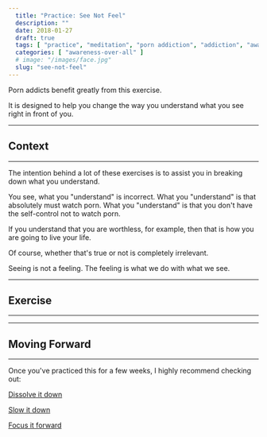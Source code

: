 ```yaml
---
  title: "Practice: See Not Feel"
  description: ""
  date: 2018-01-27
  draft: true
  tags: [ "practice", "meditation", "porn addiction", "addiction", "awareness", "awareness exercises", "perspective", "nofap", "neverfap", "neverfap deluxe" ]
  categories: [ "awareness-over-all" ]
  # image: "/images/face.jpg"
  slug: "see-not-feel"
---
```


Porn addicts benefit greatly from this exercise.

It is designed to help you change the way you understand what you see right in front of you.

<hr />

## Context

<hr />

The intention behind a lot of these exercises is to assist you in breaking down what you understand.

You see, what you "understand" is incorrect. What you "understand" is that absolutely must watch porn. What you "understand" is that you don't have the self-control not to watch porn. 

If you understand that you are worthless, for example, then that is how you are going to live your life.

Of course, whether that's true or not is completely irrelevant.





Seeing is not a feeling. The feeling is what we do with what we see. 




<hr />

## Exercise

<hr />


<hr />

## Moving Forward

<hr />

Once you've practiced this for a few weeks, I highly recommend checking out: 

<a class="link" href="/articles/dissolve-it-down">Dissolve it down</a>

<a class="link" href="/articles/slow-it-down">Slow it down</a>

<a class="link" href="/articles/focus-it-forward">Focus it forward</a>

<!-- 
## Additional Resources  -->

<!-- maybe link to other  -->

